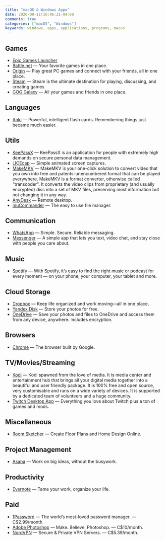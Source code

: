 ```yaml
---
title: "macOS & Windows Apps"
date: 2020-09-11T10:46:21-04:00
comments: true
categories: ["macOS", "Windows"]
keywords: windows, apps, applications, programs, macos
---
```


## Games

- [Epic Games Launcher](https://store.epicgames.com/en-US/)
- [Battle.net](https://www.blizzard.com/en-us/apps/battle.net/desktop) — Your favorite games in one place.
- [Origin](https://www.origin.com/can/en-us/store/download) — Play great PC games and connect with your friends, all in one place.
- [Steam](http://store.steampowered.com/) — Steam is the ultimate destination for playing, discussing, and creating games.
- [GOG Galaxy](https://www.gog.com/galaxy) — All your games and friends in one place.

## Languages

- [Anki](https://apps.ankiweb.net/) — Powerful, intelligent flash cards. Remembering things just became much easier.

## Utils

- [KeePassX](http://www.keepassx.org/) — KeePassX is an application for people with extremely high demands on secure personal data management.
- [LICEcap](https://www.cockos.com/licecap/) — Simple animated screen captures.
- [MakeMKV](http://makemkv.com/) — MakeMKV is your one-click solution to convert video that you own into free and patents-unencumbered format that can be played everywhere. MakeMKV is a format converter, otherwise called "transcoder". It converts the video clips from proprietary (and usually encrypted) disc into a set of MKV files, preserving most information but not changing it in any way.
- [AnyDesk](https://anydesk.com/) — Remote desktop.
- [muCommander](https://www.mucommander.com/) — The easy to use file manager.

## Communication

- [WhatsApp](https://www.whatsapp.com/) — Simple. Secure.
  Reliable messaging.
- [Messenger](https://www.messenger.com/desktop) — A simple app that lets you text, video chat, and stay close with people you care about.

## Music

- [Spotify](https://www.spotify.com) — With Spotify, it’s easy to find the right music or podcast for every moment — on your phone, your computer, your tablet and more.

## Cloud Storage

- [Dropbox](https://www.dropbox.com/) — Keep life organized and work moving—all in one place.
- [Yandex Disk](https://disk.yandex.com/) — Store your photos for free.
- [OneDrive](https://www.microsoft.com/en-ca/microsoft-365/onedrive) — Save your photos and files to OneDrive and access them from any device, anywhere. Includes encryption.

## Browsers

- [Chrome](https://www.google.com/intl/en/chrome/browser/) — The browser built by Google.

## TV/Movies/Streaming

- [Kodi](https://kodi.tv/) — Kodi spawned from the love of media. It is media center and entertainment hub that brings all your digital media together into a beautiful and user friendly package. It is 100% free and open source, very customisable and runs on a wide variety of devices. It is supported by a dedicated team of volunteers and a huge community.
- [Twitch Desktop App](https://app.twitch.tv/) — Everything you love about Twitch plus a ton of games and mods.

## Miscellaneous

- [Room Sketcher](https://www.roomsketcher.com/) — Create Floor Plans and Home Design Online.

## Project Management

- [Asana](https://asana.com/) — Work on big ideas, without the busywork.

## Productivity

- [Evernote](https://evernote.com/download) — Tame your work, organize your life.

## Paid

- [1Password](https://1password.com/) — The world’s most-loved password manager. — C$2.99/month.
- [Adobe Photoshop](https://www.adobe.com/ca/products/photoshop.html) — Make. Believe. Photoshop. — C$10/month.
- [NordVPN](https://nordvpn.com) — Secure & Private VPN Servers. — C$5.39/month.
